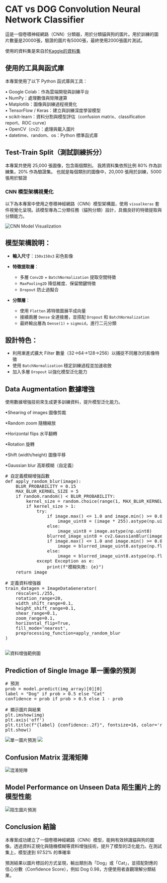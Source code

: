 # CAT vs DOG Convolution Neural Network Classifier
這是一個卷積神經網路（CNN）分類器，用於分類貓與狗的圖片。用於訓練的圖片數量是20000張，驗證的圖片有5000張，最終使用2000張圖片測試。

使用的資料集是來自於[Kaggle的資料集](https://www.kaggle.com/datasets/karakaggle/kaggle-cat-vs-dog-dataset)

##  使用的工具與函式庫

本專案使用了以下 Python 函式庫與工具：

• Google Colab：作為雲端開發與訓練平台  
• NumPy：處理數值與矩陣運算  
• Matplotlib：圖像與訓練過程視覺化  
• TensorFlow / Keras：建立與訓練深度學習模型  
• scikit-learn：資料分割與模型評估（confusion matrix、classification report、ROC curve）  
• OpenCV（cv2）：處理與載入圖片  
• datetime、random、os：Python 標準函式庫  

##  Test-Train Split（測試訓練拆分）
本專案共使用 25,000 張圖像，包含兩個類別。
我將資料集依照比例 80% 作為訓練集，20% 作為驗證集。
也就是每個類別的圖像中，20,000 張用於訓練，5000 張用於驗證

### CNN 模型架構視覺化
以下為本專案中使用之卷積神經網路（CNN）模型架構圖，使用 `visualkeras` 套件視覺化呈現。該模型專為二分類任務（貓狗分類）設計，具備良好的特徵提取與分類能力。

![CNN Model Visualization](模型視覺圖.png)

##  模型架構說明：

- **輸入尺寸**：`150x150x3` 彩色影像
- **特徵提取層**：
  - 多層 `Conv2D` + `BatchNormalization` 提取空間特徵
  - `MaxPooling2D` 降低維度、保留關鍵特徵
  - `Dropout` 防止過擬合

- **分類層**：
  - 使用 `Flatten` 將特徵圖展平成向量
  - 接續兩層 `Dense` 全連接層，並搭配 `Dropout` 和 `BatchNormalization`
  - 最終輸出層為 `Dense(1)` + `sigmoid`，進行二元分類

## 設計特色：
- 利用漸進式擴大 Filter 數量（32→64→128→256）以捕捉不同層次的影像特徵
- 使用 `BatchNormalization` 穩定訓練過程並加速收斂
- 加入多層 `Dropout` 以強化模型泛化能力

## Data Augmentation 數據增強
使用數據增強技術來生成更多訓練資料，提升模型泛化能力。

•Shearing of images 圖像剪裁

•Random zoom 隨機縮放

•Horizontal flips 水平翻轉

•Rotation 旋轉

•Shift (width/height) 圖像平移

•Gaussian blur 高斯模糊（自定義）
<pre>
# 自定義模糊增強函數
def apply_random_blur(image):
    BLUR_PROBABILITY = 0.15
    MAX_BLUR_KERNEL_SIZE = 5
    if random.random() < BLUR_PROBABILITY:
        kernel_size = random.choice(range(1, MAX_BLUR_KERNEL_SIZE + 1, 2))
        if kernel_size > 1:
            try:
                if image.max() <= 1.0 and image.min() >= 0.0:
                    image_uint8 = (image * 255).astype(np.uint8)
                else:
                    image_uint8 = image.astype(np.uint8)
                blurred_image_uint8 = cv2.GaussianBlur(image_uint8, (kernel_size, kernel_size), 0)
                if image.max() <= 1.0 and image.min() >= 0.0:
                    image = blurred_image_uint8.astype(np.float32) / 255.0
                else:
                    image = blurred_image_uint8.astype(np.float32)
            except Exception as e:
                print(f"模糊失敗: {e}")
    return image

# 定義資料增強器
train_datagen = ImageDataGenerator(
    rescale=1./255,
    rotation_range=20,
    width_shift_range=0.1,
    height_shift_range=0.1,
    shear_range=0.1,
    zoom_range=0.1,
    horizontal_flip=True,
    fill_mode='nearest',
    preprocessing_function=apply_random_blur
)
                  </pre>
![資料增強範例圖](增強圖片範例.png)

## Prediction of Single Image 單一圖像的預測
<pre>
# 預測
prob = model.predict(img_array)[0][0]
label = "Dog" if prob > 0.5 else "Cat"
confidence = prob if prob > 0.5 else 1 - prob

# 顯示圖片與結果
plt.imshow(img)
plt.axis('off')
plt.title(f"{label} {confidence:.2f}", fontsize=16, color='red')
plt.show()
</pre>
![單一圖片預測](單一圖片預測(dog).png) 
![](單一圖片預測(cat).png)

## Confusion Matrix 混淆矩陣
![混淆矩陣](混淆矩陣.png) 

## Model Performance on Unseen Data 陌生圖片上的模型性能
![陌生圖片預測](陌生圖片預測.png) 

## Conclusion  結論

本專案成功建立了一個卷積神經網路（CNN）模型，能夠有效辨識貓與狗的圖像。透過資料正規化與隨機模糊等資料增強技術，提升了模型的泛化能力。在測試集上，模型達到 97.52% 的準確率

預測結果以圖片標註的方式呈現，輸出類別為「Dog」或「Cat」，並搭配對應的信心分數（Confidence Score），例如 Dog 0.98，方便使用者直觀理解分類結果。

